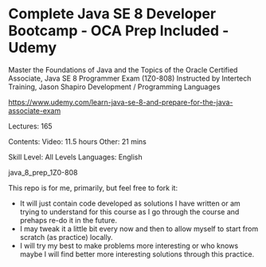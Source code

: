 # Complete Java SE 8 Developer Bootcamp - OCA Prep Included - Udemy

Master the Foundations of Java and the Topics of the Oracle Certified Associate, Java SE 8 Programmer Exam (1Z0-808)
Instructed by Intertech Training, Jason Shapiro Development / Programming Languages

https://www.udemy.com/learn-java-se-8-and-prepare-for-the-java-associate-exam 

Lectures: 165

Contents:
Video: 11.5 hours 
Other: 21 mins

Skill Level: All Levels
Languages: English

java_8_prep_1Z0-808

This repo is for me, primarily, but feel free to fork it:
- It will just contain code developed as solutions I have written or am trying to understand for this course as I go through the course and prehaps re-do it in the future.
- I may tweak it a little bit every now and then to allow myself to start from scratch (as practice) locally.
- I will try my best to make problems more interesting or who knows maybe I will find better more interesting solutions through this practice.
